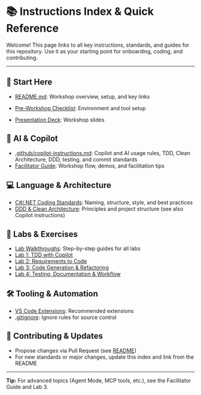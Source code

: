 # 📚 Instructions Index & Quick Reference

Welcome! This page links to all key instructions, standards, and guides for this repository. Use it as your starting point for onboarding, coding, and contributing.

---

## 🏁 Start Here
- [README.md](../README.md): Workshop overview, setup, and key links
- [Pre-Workshop Checklist](PRE_WORKSHOP_CHECKLIST.md): Environment and tool setup

- [Presentation Deck](presentations/using-ai-for-application-development-with-github-copilot-dotnet-edition.pptx): Workshop slides

## 🤖 AI & Copilot
- [.github/copilot-instructions.md](../.github/copilot-instructions.md): Copilot and AI usage rules, TDD, Clean Architecture, DDD, testing, and commit standards
- [Facilitator Guide](FACILITATOR_GUIDE.md): Workshop flow, demos, and facilitation tips

## 💻 Language & Architecture
- [C#/.NET Coding Standards](../.github/instructions/csharp.instructions.md): Naming, structure, style, and best practices
- [DDD & Clean Architecture](../README.md#learning-objectives): Principles and project structure (see also Copilot instructions)

## 🧪 Labs & Exercises
- [Lab Walkthroughs](labs/README.md): Step-by-step guides for all labs
- [Lab 1: TDD with Copilot](labs/lab-01-tdd-with-copilot.md)
- [Lab 2: Requirements to Code](labs/lab-02-requirements-to-code.md)
- [Lab 3: Code Generation & Refactoring](labs/lab-03-generation-and-refactoring.md)
- [Lab 4: Testing, Documentation & Workflow](labs/lab-04-testing-documentation-workflow.md)

## 🛠️ Tooling & Automation
- [VS Code Extensions](PRE_WORKSHOP_CHECKLIST.md#3-vs-code-extensions): Recommended extensions
- [.gitignore](../.gitignore): Ignore rules for source control

## 📝 Contributing & Updates
- Propose changes via Pull Request (see [README](../README.md#6-conventional-commits))
- For new standards or major changes, update this index and link from the README

---

**Tip:** For advanced topics (Agent Mode, MCP tools, etc.), see the Facilitator Guide and Lab 3.
